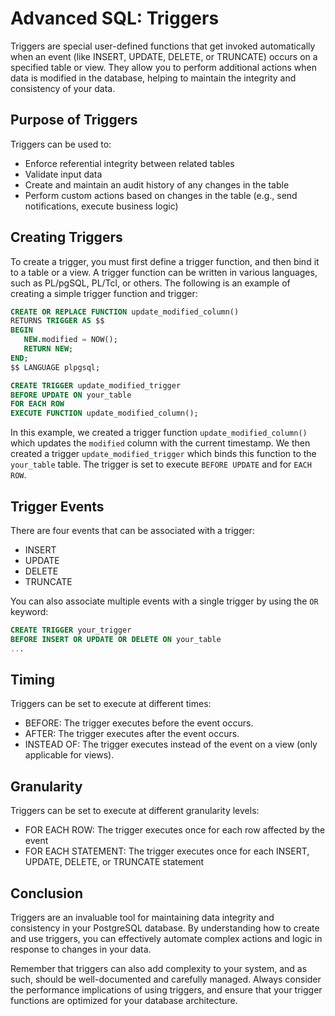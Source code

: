# Advanced SQL: Triggers

Triggers are special user-defined functions that get invoked automatically when an event (like INSERT, UPDATE, DELETE, or TRUNCATE) occurs on a specified table or view. They allow you to perform additional actions when data is modified in the database, helping to maintain the integrity and consistency of your data.

## Purpose of Triggers

Triggers can be used to:

* Enforce referential integrity between related tables
* Validate input data
* Create and maintain an audit history of any changes in the table
* Perform custom actions based on changes in the table (e.g., send notifications, execute business logic)

## Creating Triggers

To create a trigger, you must first define a trigger function, and then bind it to a table or a view. A trigger function can be written in various languages, such as PL/pgSQL, PL/Tcl, or others. The following is an example of creating a simple trigger function and trigger:

```sql
CREATE OR REPLACE FUNCTION update_modified_column()
RETURNS TRIGGER AS $$
BEGIN
   NEW.modified = NOW();
   RETURN NEW;
END;
$$ LANGUAGE plpgsql;

CREATE TRIGGER update_modified_trigger
BEFORE UPDATE ON your_table
FOR EACH ROW
EXECUTE FUNCTION update_modified_column();
```

In this example, we created a trigger function `update_modified_column()` which updates the `modified` column with the current timestamp. We then created a trigger `update_modified_trigger` which binds this function to the `your_table` table. The trigger is set to execute `BEFORE UPDATE` and for `EACH ROW`.

## Trigger Events

There are four events that can be associated with a trigger:

* INSERT
* UPDATE
* DELETE
* TRUNCATE

You can also associate multiple events with a single trigger by using the `OR` keyword:

```sql
CREATE TRIGGER your_trigger
BEFORE INSERT OR UPDATE OR DELETE ON your_table
...
```

## Timing

Triggers can be set to execute at different times:

* BEFORE: The trigger executes before the event occurs.
* AFTER: The trigger executes after the event occurs.
* INSTEAD OF: The trigger executes instead of the event on a view (only applicable for views).

## Granularity

Triggers can be set to execute at different granularity levels:

* FOR EACH ROW: The trigger executes once for each row affected by the event
* FOR EACH STATEMENT: The trigger executes once for each INSERT, UPDATE, DELETE, or TRUNCATE statement

## Conclusion

Triggers are an invaluable tool for maintaining data integrity and consistency in your PostgreSQL database. By understanding how to create and use triggers, you can effectively automate complex actions and logic in response to changes in your data.

Remember that triggers can also add complexity to your system, and as such, should be well-documented and carefully managed. Always consider the performance implications of using triggers, and ensure that your trigger functions are optimized for your database architecture.